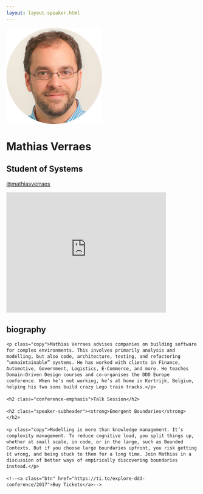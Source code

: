 ```yaml
---
layout: layout-speaker.html
---
```


<div class="container section featured-speaker">
  <div class="row">
	  <div class="col-xs-12 col-sm-2 img-container">
	    <img class="speaker-page-img" src="../img/speakers/Mathias-Verraes-ON.png" />
	  </div>
  <div class="col-xs-12 col-sm-10 copy-container">
    <h1 class="speaker-header">Mathias Verraes</h1>
    <h2 class="speaker-subtitle">Student of Systems</h2>
    <p class="copy"><a class="speaker-handle" href="https://twitter.com/mathiasverraes" target="_blank">@mathiasverraes</a></p>
    <div class="video-responsive">
        <iframe width="420" height="315" src="http://www.youtube.com/embed/ECM1rPYxvD4" frameborder="0" allowfullscreen></iframe>
      </div>
    <h2 class="speaker-subheader"><strong>biography</strong></h2>

    <p class="copy">Mathias Verraes advises companies on building software for complex environments. This involves primarily analysis and modelling, but also code, architecture, testing, and refactoring “unmaintainable” systems. He has worked with clients in Finance, Automotive, Government, Logistics, E-Commerce, and more. He teaches Domain-Driven Design courses and co-organises the DDD Europe conference. When he’s not working, he’s at home in Kortrijk, Belgium, helping his two sons build crazy Lego train tracks.</p>

    <h2 class="conference-emphasis">Talk Session</h2>

    <h2 class="speaker-subheader"><strong>Emergent Boundaries</strong></h2>

    <p class="copy">Modelling is more than knowledge management. It’s complexity management. To reduce cognitive load, you split things up, whether at small scale, in code, or in the large, such as Bounded Contexts. But if you choose large boundaries upfront, you risk getting it wrong, and being stuck to them for a long time. Join Mathias in a discussion of better ways of empirically discovering boundaries instead.</p>

    <!--<a class="btn" href="https://ti.to/explore-ddd-conference/2017">Buy Tickets</a>-->

  </div>
</div>
</div>
